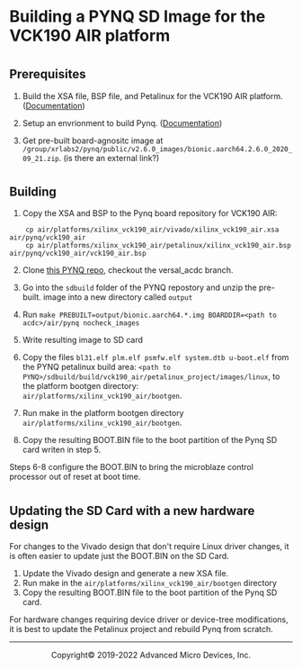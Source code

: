 
# Building a PYNQ SD Image for the VCK190 AIR platform


#
## Prerequisites

1. Build the XSA file, BSP file, and Petalinux for the VCK190 AIR platform. ([Documentation](vck190_building_platform.md))

2. Setup an envrionment to build Pynq.
([Documentation](https://pynq.readthedocs.io/en/latest/pynq_sd_card.html#prepare-the-building-environment))

3. Get pre-built board-agnositc image at `/group/xrlabs2/pynq/public/v2.6.0_images/bionic.aarch64.2.6.0_2020_09_21.zip`.
(is there an external link?)

#
## Building

1. Copy the XSA and BSP to the Pynq board repository for VCK190 AIR:
```
    cp air/platforms/xilinx_vck190_air/vivado/xilinx_vck190_air.xsa air/pynq/vck190_air
    cp air/platforms/xilinx_vck190_air/petalinux/xilinx_vck190_air.bsp air/pynq/vck190_air/vck190_air.bsp
```
2. Clone [this PYNQ repo](https://gitenterprise.xilinx.com/jefff/PYNQ),
checkout the versal_acdc branch.

3. Go into the `sdbuild` folder of the PYNQ repostory and unzip the pre-built.
image into a new directory called `output`

4. Run `make PREBUILT=output/bionic.aarch64.*.img BOARDDIR=<path to acdc>/air/pynq nocheck_images`

5. Write resulting image to SD card

6. Copy the files `bl31.elf plm.elf psmfw.elf system.dtb u-boot.elf` from the PYNQ petalinux build area:
  `<path to PYNQ>/sdbuild/build/vck190_air/petalinux_project/images/linux`,
to the platform bootgen directory:
  `air/platforms/xilinx_vck190_air/bootgen`.

7. Run make in the platform bootgen directory `air/platforms/xilinx_vck190_air/bootgen`.

8. Copy the resulting BOOT.BIN file to the boot partition of the Pynq SD card writen in step 5.

Steps 6-8 configure the BOOT.BIN to bring the microblaze control processor out of reset at boot time.

#
## Updating the SD Card with a new hardware design

For changes to the Vivado design that don't require Linux driver changes, it
is often easier to update just the BOOT.BIN on the SD Card.

1. Update the Vivado design and generate a new XSA file.
2. Run make in the `air/platforms/xilinx_vck190_air/bootgen` directory
3. Copy the resulting BOOT.BIN file to the boot partition of the Pynq SD card.

For hardware changes requiring device driver or device-tree modifications, it
is best to update the Petalinux project and rebuild Pynq from scratch.

-----

<p align="center">Copyright&copy; 2019-2022 Advanced Micro Devices, Inc.</p>